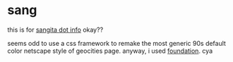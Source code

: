 # sang

this is for [sangita dot info](http://sangita.info) okay??

seems odd to use a css framework to remake the most generic 90s default color netscape style of geocities page. anyway, i used [foundation](http://foundation.zurb.com). cya
